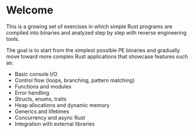 # Welcome

This is a growing set of exercises in which simple Rust programs are compiled into binaries and analyzed step by step with reverse engineering tools.

The goal is to start from the simplest possible PE binaries and gradually move toward more complex Rust applications that showcase features such as:

- Basic console I/O
- Control flow (loops, branching, pattern matching)
- Functions and modules
- Error handling
- Structs, enums, traits
- Heap allocations and dynamic memory
- Generics and lifetimes
- Concurrency and async Rust
- Integration with external libraries


